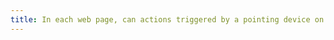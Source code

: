 ```yaml
---
title: In each web page, can actions triggered by a pointing device on a single point on the screen be canceled (except in particular cases)?
---
```

